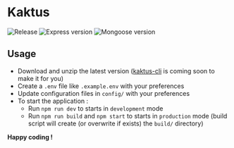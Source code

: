 # Kaktus
![Release](https://img.shields.io/github/v/release/Lelberto/kaktus?style=flat-square)
![Express version](https://img.shields.io/github/package-json/dependency-version/Lelberto/kaktus/express?style=flat-square)
![Mongoose version](https://img.shields.io/github/package-json/dependency-version/Lelberto/kaktus/mongoose?style=flat-square)

## Usage
- Download and unzip the latest version ([kaktus-cli](https://github.com/Lelberto/kaktus-cli) is coming soon to make it for you)
- Create a `.env` file like `.example.env` with your preferences
- Update configuration files in `config/` with your preferences
- To start the application :
  - Run `npm run dev` to starts in `development` mode
  - Run `npm run build` and `npm start` to starts in `production` mode (build script will create (or overwrite if exists) the `build/` directory)

**Happy coding !**
